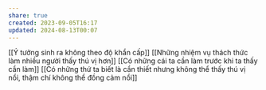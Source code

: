 ```yaml
---
share: true
created: 2023-09-05T16:17
updated: 2024-08-13T00:07
---
```

[[Ý tưởng sinh ra không theo độ khẩn cấp]]
[[Những nhiệm vụ thách thức làm nhiều người thấy thú vị hơn]]
[[Có những cái ta cần làm trước khi ta thấy cần làm]]
[[Có những thứ ta biết là cần thiết nhưng không thể thấy thú vị nổi, thậm chí không thể đồng cảm nổi]]

